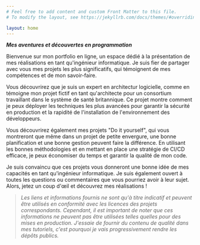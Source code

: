 ```yaml
---
# Feel free to add content and custom Front Matter to this file.
# To modify the layout, see https://jekyllrb.com/docs/themes/#overriding-theme-defaults

layout: home
---
```


**_Mes aventures et découvertes en programmation_**

Bienvenue sur mon portfolio en ligne, un espace dédié à la présentation de mes réalisations en tant qu'ingénieur informatique. Je suis fier de partager avec vous mes projets les plus significatifs, qui témoignent de mes compétences et de mon savoir-faire.

Vous découvrirez que je suis un expert en architectur logicielle, comme en témoigne mon projet fictif en tant qu'architecte pour un consortium travaillant dans le système de santé britannique. Ce projet montre comment je peux déployer les techniques les plus avancées pour garantir la sécurité en production et la rapidité de l'installation de l'environnement des développeurs.

Vous découvrirez également mes projets "Do it yourself", qui vous montreront que même dans un projet de petite envergure, une bonne planification et une bonne gestion peuvent faire la différence. En utilisant les bonnes méthodologies et en mettant en place une stratégie de CI/CD efficace, je peux économiser du temps et garantir la qualité de mon code.

Je suis convaincu que ces projets vous donneront une bonne idée de mes capacités en tant qu'ingénieur informatique. Je suis également ouvert à toutes les questions ou commentaires que vous pourriez avoir à leur sujet. Alors, jetez un coup d'œil et découvrez mes réalisations !

>*Les liens et informations fournis ne sont qu'à titre indicatif et peuvent être utilisés en conformité avec les licences des projets correspondants. Cependant, il est important de noter que ces informations ne peuvent pas être utilisées telles quelles pour des mises en production. J'essaie de fournir du contenu de qualité dans mes tutoriels, c'est pourquoi je vais progressivement rendre les dépôts publics.* 
